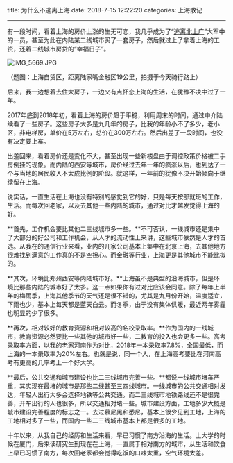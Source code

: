 title: 为什么不逃离上海
date: 2018-7-15 12:22:20
categories: 上海散记

---

有一段时间，看着上海的房价上涨的生无可恋，我几乎成为了“[逃离北上广](https://baike.baidu.com/item/%E9%80%83%E7%A6%BB%E5%8C%97%E4%B8%8A%E5%B9%BF/83699)”大军中的一员，甚至为此在内陆某二线城市买了一套房子，然后就过上了拿着上海的工资，还着二线城市房贷的“幸福日子”。

<!--more-->

![IMG_5669.JPG](https://cdn.steemitimages.com/DQmbVVFRkdFh2G2ka8T6skBTUqxf6kxWKYAZQix6JFb4S2c/IMG_5669.JPG)

（题图：上海自贸区，距离陆家嘴金融区19公里，拍摄于今天骑行路上）

后来，我一边想着去住大房子，一边又有点怀恋上海的生活，在犹豫不决中过了一年。

2017年底到2018年初，看着上海的房价趋于平稳，利用周末的时间，通过中介陆续看了一些房子。这些房子大多是九几年的房子，比我的年龄小不了多少，老小区，非电梯房，单价在5万左右，总价在300万左右。然后出差了一段时间，也没有决定要上车。

出差回来，看着房价还是变化不大，甚至出现一些新楼盘由于调控政策价格被二手房倒挂的现象。而内陆的西安等城市，房价经过去年一年的疯涨以后，也到达了一个与当地的居民收入不太成比例的阶段。就这样，一年前的犹豫不决开始倾向于继续留在上海。

说实话，一直生活在上海也没有特别的感觉到它的好，只是每天按部就班的工作，生活。而每次回老家，以及去其他一些内陆的城市，通过对比才越发觉得上海的好。

**首先，工作机会要比其他二三线城市多一些。**不可否认，一线城市还是集中了大部分的好公司和工作机会，从人才的流动性上来讲，这些城市依然是人才的首选。从我在的通信行业来看，业内的几家公司基本上集中在北京上海，去其他地方很难找到满意的工作真的不是空担心。而金融等行业，上海更是其他城市不能比拟的。

**其次，环境比郑州西安等内陆城市好。**上海虽不是典型的沿海城市，但是环境比那些内陆的城市好了太多。这一点如果你有过对比应该会同意。除了每年上半年的梅雨季，上海其他季节的天气还是很不错的，尤其是九月份开始，温度适宜，下雨也少，基本上每天都是蓝天白云。而冬季，由于没有集体供暖，最近两年雾霾也明显的少了很多。

**再次，相对较好的教育资源和相对较高的名校录取率。**作为国内的一线城市，教育资源必然要比一些其他的城市好一些，二教育的投入也会更多一些。高考录取率方面，以我的老家河南作为对比，[2018年一本录取率7.8%](http://www.sohu.com/a/240633102_808605)，全国最低，而上海的一本录取率为20%左右。也就是说，同一个人，在上海高考要比在河南高考有更高的几率考上一个好大学。

**最后，公共交通和城市建设也比二三线城市完善一些。**都说一线城市堵车严重，其实现在最堵的城市是那些二线甚至三四线城市。一线城市的公共交通相对发达，年轻人出行大多会选择地铁等公共交通。而二三线城市地铁路线还不是很完善，开车出行的人也很多，所以交通相对堵一些。城市建设方面，工地多少大概是城市建设完善程度的标志之一。去过慕尼黑和悉尼，基本上很少见到工地，上海的工地相对多了一些，而国内一些二三线城市基本上都是很多的工地。

十年以来，从我自己的经历和生活来看，早已习惯了南方沿海的生活。上大学的时候在厦门，后来读研究生到现在在上海，一直属于相对南方的城市，从生活和饮食上早已习惯了南方，每次回老家都会觉得吃饭的口味太重，空气环境太差。